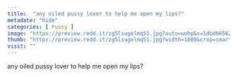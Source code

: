 ```yaml
---
title:  "any oiled pussy lover to help me open my lips?"
metadate: "hide"
categories: [ Pussy ]
image: "https://preview.redd.it/zg5lsugelmq51.jpg?auto=webp&s=1dbd66562d70467991b9c1957844ad9996eed85f"
thumb: "https://preview.redd.it/zg5lsugelmq51.jpg?width=1080&crop=smart&auto=webp&s=8a582b72de9265e5bfdb24b4e51d2ded6e425498"
visit: ""
---
```

any oiled pussy lover to help me open my lips?
